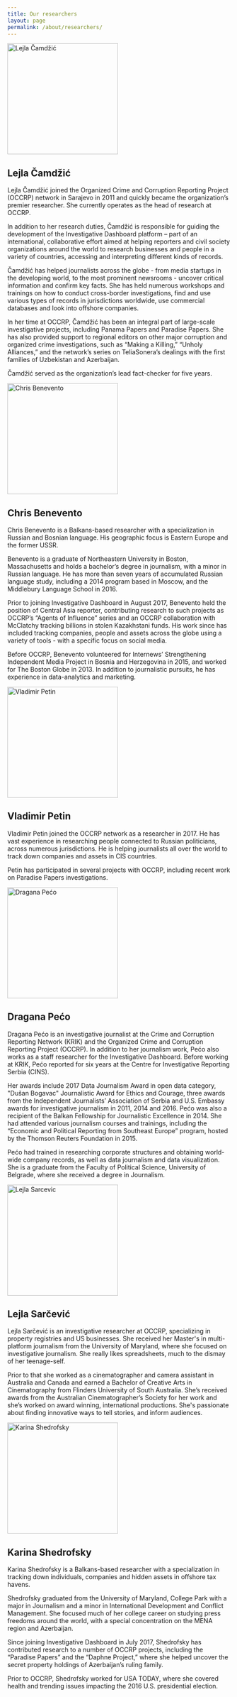 ```yaml
---
title: Our researchers
layout: page
permalink: /about/researchers/
---
```



<div class="media mt-n6" id="lejla-c">
  <img class="faceLarge media-img" src="/static/images/team/lejla-camdzic-500.jpg" alt="Lejla Čamdžić" width="250" height="250" />

  <div class="media-block">
    <h2 class="t-light mb-3">Lejla Čamdžić</h2>
<div class="copy" markdown="1">
Lejla Čamdžić joined the Organized Crime and Corruption Reporting Project (OCCRP) network in Sarajevo in 2011 and quickly became the organization’s premier researcher. She currently operates as the head of research at OCCRP.

In addition to her research duties, Čamdžić is responsible for guiding the development of the Investigative Dashboard platform – part of an international, collaborative effort aimed at helping reporters and civil society organizations around the world to research businesses and people in a variety of countries, accessing and interpreting different kinds of records.

Čamdžić has helped journalists across the globe - from media startups in the developing world, to the most prominent newsrooms - uncover critical information and confirm key facts. She has held numerous workshops and trainings on how to conduct cross-border investigations, find and use various types of records in jurisdictions worldwide, use commercial databases and look into offshore companies.

In her time at OCCRP, Čamdžić has been an integral part of large-scale investigative projects, including Panama Papers and Paradise Papers. She has also provided support to regional editors on other major corruption and organized crime investigations, such as “Making a Killing,” “Unholy Alliances,” and the network’s series on TeliaSonera’s dealings with the first families of Uzbekistan and Azerbaijan.

Čamdžić served as the organization’s lead fact-checker for five years.
</div>
  </div>
</div>

<div class="media" id="chris">
  <img class="faceLarge media-img" src="/static/images/team/chris-benevento-500.jpg" alt="Chris Benevento" width="250" height="250" />

  <div class="media-block">
    <h2 class="t-light mb-3">Chris Benevento</h2>
<div class="copy" markdown="1">
Chris Benevento is a Balkans-based researcher with a specialization in Russian and Bosnian language. His geographic focus is Eastern Europe and the former USSR.

Benevento is a graduate of Northeastern University in Boston, Massachusetts and holds a bachelor’s degree in journalism, with a minor in Russian language. He has more than seven years of accumulated Russian language study, including a 2014 program based in Moscow, and the Middlebury Language School in 2016.

Prior to joining Investigative Dashboard in August 2017, Benevento held the position of Central Asia reporter, contributing research to such projects as OCCRP’s “Agents of Influence” series and an OCCRP collaboration with McClatchy tracking billions in stolen Kazakhstani funds. His work since has included tracking companies, people and assets across the globe using a variety of tools - with a specific focus on social media.

Before OCCRP, Benevento volunteered for Internews’ Strengthening Independent Media Project in Bosnia and Herzegovina in 2015, and worked for The Boston Globe in 2013. In addition to journalistic pursuits, he has experience in data-analytics and marketing.
</div>
  </div>
</div>

<div class="media" id="vladimir">
  <img class="faceLarge media-img" src="/static/images/team/vladimir-petin-500.jpg" alt="Vladimir Petin" width="250" height="250" />

  <div class="media-block">
    <h2 class="t-light mb-3">Vladimir Petin</h2>
<div class="copy" markdown="1">
Vladimir Petin joined the OCCRP network as a researcher in 2017. He has vast experience in researching people connected to Russian politicians, across numerous jurisdictions. He is helping journalists all over the world to track down companies and assets in CIS countries.

Petin has participated in several projects with OCCRP, including recent work on Paradise Papers investigations.
</div>
  </div>
</div>

<div class="media" id="dragana">
  <img class="faceLarge media-img" src="/static/images/team/dragana-peco-500.jpg" alt="Dragana Pećo" width="250" height="250" />

  <div class="media-block">
    <h2 class="t-light mb-3">Dragana Pećo</h2>
<div class="copy" markdown="1">
Dragana Pećo is an investigative journalist at the Crime and Corruption Reporting Network (KRIK) and the Organized Crime and Corruption Reporting Project (OCCRP). In addition to her journalism work, Pećo also works as a staff researcher for the Investigative Dashboard. Before working at KRIK, Pećo reported for six years at the Centre for Investigative Reporting Serbia (CINS).

Her awards include 2017 Data Journalism Award in open data category, "Dušan Bogavac" Journalistic Award for Ethics and Courage, three awards from the Independent Journalists’ Association of Serbia and U.S. Embassy awards for investigative journalism in 2011, 2014 and 2016. Pećo was also a recipient of the Balkan Fellowship for Journalistic Excellence in 2014. She had attended various journalism courses and trainings, including the “Economic and Political Reporting from Southeast Europe” program, hosted by the Thomson Reuters Foundation in 2015.

Pećo had trained in researching corporate structures and obtaining world-wide company records, as well as data journalism and data visualization. She is a graduate from the Faculty of Political Science, University of Belgrade, where she received a degree in Journalism.
</div>
  </div>
</div>

<div class="media" id="lejla-s">
  <img class="faceLarge media-img" src="/static/images/team/lejla-sarcevic-500.jpg" alt="Lejla Sarcevic" width="250" height="250" />

  <div class="media-block">
    <h2 class="t-light mb-3">Lejla Sarčević</h2>
<div class="copy" markdown="1">
Lejla Sarčević is an investigative researcher at OCCRP, specializing in property registries and US businesses. She received her Master's in multi-platform journalism from the University of Maryland, where she focused on investigative journalism. She really likes spreadsheets, much to the dismay of her teenage-self.

Prior to that she worked as a cinematographer and camera assistant in Australia and Canada and earned a Bachelor of Creative Arts in Cinematography from Flinders University of South Australia. She’s received awards from the Australian Cinematographer’s Society for her work and she’s worked on award winning, international productions. She's passionate about finding innovative ways to tell stories, and inform audiences.
</div>
  </div>
</div>

<div class="media" id="karina">
  <img class="faceLarge media-img" src="/static/images/team/chris-benevento-500.jpg" alt="Karina Shedrofsky" width="250" height="250" />

  <div class="media-block">
    <h2 class="t-light mb-3">Karina Shedrofsky</h2>
<div class="copy" markdown="1">
Karina Shedrofsky is a Balkans-based researcher with a specialization in tracking down individuals, companies and hidden assets in offshore tax havens.

Shedrofsky graduated from the University of Maryland, College Park with a major in Journalism and a minor in International Development and Conflict Management. She focused much of her college career on studying press freedoms around the world, with a special concentration on the MENA region and Azerbaijan.

Since joining Investigative Dashboard in July 2017, Shedrofsky has contributed research to a number of OCCRP projects, including the “Paradise Papers” and the “Daphne Project,” where she helped uncover the secret property holdings of Azerbaijan’s ruling family.

Prior to OCCRP, Shedrofsky worked for USA TODAY, where she covered health and trending issues impacting the 2016 U.S. presidential election.
</div>
  </div>
</div>
